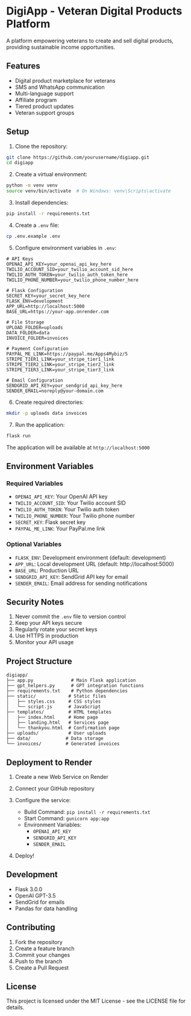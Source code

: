 # DigiApp - Veteran Digital Products Platform

A platform empowering veterans to create and sell digital products, providing sustainable income opportunities.

## Features

- Digital product marketplace for veterans
- SMS and WhatsApp communication
- Multi-language support
- Affiliate program
- Tiered product updates
- Veteran support groups

## Setup

1. Clone the repository:
```bash
git clone https://github.com/yourusername/digiapp.git
cd digiapp
```

2. Create a virtual environment:
```bash
python -m venv venv
source venv/bin/activate  # On Windows: venv\Scripts\activate
```

3. Install dependencies:
```bash
pip install -r requirements.txt
```

4. Create a `.env` file:
```bash
cp .env.example .env
```

5. Configure environment variables in `.env`:
```env
# API Keys
OPENAI_API_KEY=your_openai_api_key_here
TWILIO_ACCOUNT_SID=your_twilio_account_sid_here
TWILIO_AUTH_TOKEN=your_twilio_auth_token_here
TWILIO_PHONE_NUMBER=your_twilio_phone_number_here

# Flask Configuration
SECRET_KEY=your_secret_key_here
FLASK_ENV=development
APP_URL=http://localhost:5000
BASE_URL=https://your-app.onrender.com

# File Storage
UPLOAD_FOLDER=uploads
DATA_FOLDER=data
INVOICE_FOLDER=invoices

# Payment Configuration
PAYPAL_ME_LINK=https://paypal.me/Apps4Mybiz/5
STRIPE_TIER1_LINK=your_stripe_tier1_link
STRIPE_TIER2_LINK=your_stripe_tier2_link
STRIPE_TIER3_LINK=your_stripe_tier3_link

# Email Configuration
SENDGRID_API_KEY=your_sendgrid_api_key_here
SENDER_EMAIL=noreply@your-domain.com
```

6. Create required directories:
```bash
mkdir -p uploads data invoices
```

7. Run the application:
```bash
flask run
```

The application will be available at `http://localhost:5000`

## Environment Variables

### Required Variables

- `OPENAI_API_KEY`: Your OpenAI API key
- `TWILIO_ACCOUNT_SID`: Your Twilio account SID
- `TWILIO_AUTH_TOKEN`: Your Twilio auth token
- `TWILIO_PHONE_NUMBER`: Your Twilio phone number
- `SECRET_KEY`: Flask secret key
- `PAYPAL_ME_LINK`: Your PayPal.me link

### Optional Variables

- `FLASK_ENV`: Development environment (default: development)
- `APP_URL`: Local development URL (default: http://localhost:5000)
- `BASE_URL`: Production URL
- `SENDGRID_API_KEY`: SendGrid API key for email
- `SENDER_EMAIL`: Email address for sending notifications

## Security Notes

1. Never commit the `.env` file to version control
2. Keep your API keys secure
3. Regularly rotate your secret keys
4. Use HTTPS in production
5. Monitor your API usage

## Project Structure

```
digiapp/
├── app.py              # Main Flask application
├── gpt_helpers.py      # GPT integration functions
├── requirements.txt    # Python dependencies
├── static/            # Static files
│   ├── styles.css     # CSS styles
│   └── script.js      # JavaScript
├── templates/         # HTML templates
│   ├── index.html     # Home page
│   ├── landing.html   # Services page
│   └── thankyou.html  # Confirmation page
├── uploads/           # User uploads
├── data/             # Data storage
└── invoices/         # Generated invoices
```

## Deployment to Render

1. Create a new Web Service on Render
2. Connect your GitHub repository
3. Configure the service:
   - Build Command: `pip install -r requirements.txt`
   - Start Command: `gunicorn app:app`
   - Environment Variables:
     - `OPENAI_API_KEY`
     - `SENDGRID_API_KEY`
     - `SENDER_EMAIL`

4. Deploy!

## Development

- Flask 3.0.0
- OpenAI GPT-3.5
- SendGrid for emails
- Pandas for data handling

## Contributing

1. Fork the repository
2. Create a feature branch
3. Commit your changes
4. Push to the branch
5. Create a Pull Request

## License

This project is licensed under the MIT License - see the LICENSE file for details. 